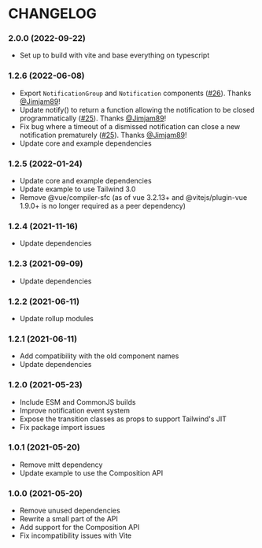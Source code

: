 # CHANGELOG

<a name="2.0.0"></a>

### 2.0.0 (2022-09-22)

- Set up to build with vite and base everything on typescript

<a name="1.2.6"></a>

### 1.2.6 (2022-06-08)

- Export `NotificationGroup` and `Notification` components ([#26](https://github.com/emmanuelsw/notiwind/pull/26)). Thanks [@Jimjam89](https://github.com/Jimjam89)!
- Update notify() to return a function allowing the notification to be closed programmatically ([#25](https://github.com/emmanuelsw/notiwind/pull/25)). Thanks [@Jimjam89](https://github.com/Jimjam89)!
- Fix bug where a timeout of a dismissed notification can close a new notification prematurely ([#25](https://github.com/emmanuelsw/notiwind/pull/25)). Thanks [@Jimjam89](https://github.com/Jimjam89)!
- Update core and example dependencies

<a name="1.2.5"></a>

### 1.2.5 (2022-01-24)

- Update core and example dependencies
- Update example to use Tailwind 3.0
- Remove @vue/compiler-sfc (as of vue 3.2.13+ and @vitejs/plugin-vue 1.9.0+ is no longer required as a peer dependency)

<a name="1.2.4"></a>

### 1.2.4 (2021-11-16)

- Update dependencies

<a name="1.2.3"></a>

### 1.2.3 (2021-09-09)

- Update dependencies

<a name="1.2.2"></a>

### 1.2.2 (2021-06-11)

- Update rollup modules

<a name="1.2.1"></a>

### 1.2.1 (2021-06-11)

- Add compatibility with the old component names
- Update dependencies

<a name="1.2.0"></a>

### 1.2.0 (2021-05-23)

- Include ESM and CommonJS builds
- Improve notification event system
- Expose the transition classes as props to support Tailwind's JIT
- Fix package import issues

<a name="1.0.1"></a>

### 1.0.1 (2021-05-20)

- Remove mitt dependency
- Update example to use the Composition API

<a name="1.0.0"></a>

### 1.0.0 (2021-05-20)

- Remove unused dependencies
- Rewrite a small part of the API
- Add support for the Composition API
- Fix incompatibility issues with Vite
